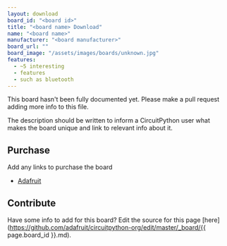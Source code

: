 ```yaml
---
layout: download
board_id: "<board id>"
title: "<board name> Download"
name: "<board name>"
manufacturer: "<board manufacturer>"
board_url: ""
board_image: "/assets/images/boards/unknown.jpg"
features:
  - ~5 interesting
  - features
  - such as bluetooth
---
```


This board hasn't been fully documented yet. Please make a pull request adding more info to this file.

The description should be written to inform a CircuitPython user what makes the board unique and link to relevant info about it.

## Purchase
Add any links to purchase the board
* [Adafruit](https://www.adafruit.com/product/3857)

## Contribute

Have some info to add for this board? Edit the source for this page [here](https://github.com/adafruit/circuitpython-org/edit/master/_board/{{ page.board_id }}.md).
